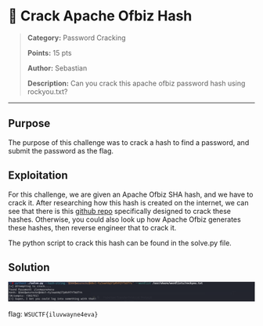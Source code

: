 # 🏴 Crack Apache Ofbiz Hash

> **Category:** Password Cracking
>
> **Points:** 15 pts
>
> **Author:** Sebastian
>
> **Description:** Can you crack this apache ofbiz password hash using rockyou.txt?

---

## Purpose

The purpose of this challenge was to crack a hash to find a password, and submit the password as the flag.

## Exploitation

For this challenge, we are given an Apache Ofbiz SHA hash, and we have to crack it. After researching how this hash is created on the internet, we can see that there is this [github repo](https://github.com/duck-sec/Apache-OFBiz-SHA1-Cracker) specifically designed to crack these hashes. Otherwise, you could also look up how Apache Ofbiz generates these hashes, then reverse engineer that to crack it.

The python script to crack this hash can be found in the solve.py file.

## Solution

![Solution](./Solution.png)

flag: ```WSUCTF{iluvwayne4eva}```